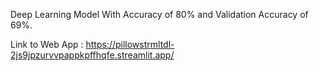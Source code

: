 Deep Learning Model With Accuracy of 80% and Validation Accuracy of 69%. 

Link to Web App : https://pillowstrmltdl-2js9jpzurvvpappkpffhqfe.streamlit.app/
